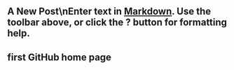 ## A New Post\nEnter text in [Markdown](http://daringfireball.net/projects/markdown/). Use the toolbar above, or click the **?** button for formatting help.

## first GitHub home page
